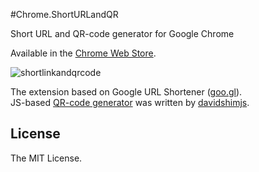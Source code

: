 #Chrome.ShortURLandQR

Short URL and QR-code generator for Google Chrome

Available in the [Chrome Web Store](https://chrome.google.com/webstore/detail/short-url-and-qr-code-gen/ikihojdapjkjkglimjpnoenohodhacbk).

<img src="https://camo.githubusercontent.com/6e904a2c093d29e1a57b6af5d6a92504213261d9/68747470733a2f2f662e636c6f75642e6769746875622e636f6d2f6173736574732f353038303331332f323131333033362f34376237316431612d393032372d313165332d386362652d3961616164653661663737302e706e67" alt="shortlinkandqrcode" />

The extension based on Google URL Shortener ([goo.gl](http://goo.gl/)).<br>
JS-based [QR-code generator](https://github.com/davidshimjs/qrcodejs) was written by [davidshimjs](https://github.com/davidshimjs).

## License

The MIT License.